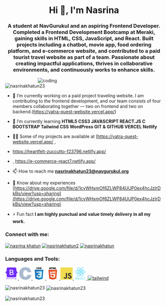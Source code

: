 <h1 align="center">Hi 👋, I'm Nasrina</h1>
<h3 align="center">A student at NavGurukul and an aspiring Frontend Developer. Completed a Frontend Development Bootcamp at Meraki, gaining skills in HTML, CSS, JavaScript, and React. Built projects including a chatbot, movie app, food ordering platform, and e-commerce website, and contributed to a paid tourist travel website as part of a team. Passionate about creating impactful applications, thrives in collaborative environments, and continuously works to enhance skills.</h3>

<img align="right" alt="coding" width="400px" src="https://mir-s3-cdn-cf.behance.net/project_modules/disp/601014116770475.6068beff4640a.gif">

<p align="left"> <img src="https://komarev.com/ghpvc/?username=nasrinakhatun23&label=Profile%20views&color=0e75b6&style=flat" alt="nasrinakhatun23" /> </p>

- 🔭 I’m currently working on a paid project traveling website.  I am contributing to the frontend development, and our team consists of four members collaborating together — two on frontend and two on backend.(https://yatra-quest-website.vercel.app/)

- 🌱 I’m currently learning **HTML5 CSS3 JAVASCRIPT REACT.JS C BOOTSTRAP Tailwind CSS WordPress GIT & GITHUB VERCEL Netlify**

- 👨‍💻 Some of my projects are available at [https://yatra-quest-website.vercel.app/ ,
-  https://heartfelt-zuccutto-f23796.netlify.app/
-   , https://e-commerce-react7.netlify.app/

- 📫 How to reach me **nasrinakhatun23@navgurukul.org**

- 📄 Know about my experiences [https://drive.google.com/file/d/1cyWHxmOf6ZLWP84UUP0ex4hcJzIrDkBs/view?usp=sharing](https://drive.google.com/file/d/1cyWHxmOf6ZLWP84UUP0ex4hcJzIrDkBs/view?usp=sharing)

- ⚡ Fun fact **I am highly punctual and value timely delivery in all my work.**

<h3 align="left">Connect with me:</h3>
<p align="left">
<a href="https://linkedin.com/in/nasrina khatun" target="blank"><img align="center" src="https://raw.githubusercontent.com/rahuldkjain/github-profile-readme-generator/master/src/images/icons/Social/linked-in-alt.svg" alt="nasrina khatun" height="30" width="40" /></a>
<a href="https://www.codechef.com/users/nasrinakhatun2" target="blank"><img align="center" src="https://cdn.jsdelivr.net/npm/simple-icons@3.1.0/icons/codechef.svg" alt="nasrinakhatun2" height="30" width="40" /></a>
<a href="https://www.leetcode.com/nasrinakhatun" target="blank"><img align="center" src="https://raw.githubusercontent.com/rahuldkjain/github-profile-readme-generator/master/src/images/icons/Social/leet-code.svg" alt="nasrinakhatun" height="30" width="40" /></a>
</p>

<h3 align="left">Languages and Tools:</h3>
<p align="left"> <a href="https://getbootstrap.com" target="_blank" rel="noreferrer"> <img src="https://raw.githubusercontent.com/devicons/devicon/master/icons/bootstrap/bootstrap-plain-wordmark.svg" alt="bootstrap" width="40" height="40"/> </a> <a href="https://www.cprogramming.com/" target="_blank" rel="noreferrer"> <img src="https://raw.githubusercontent.com/devicons/devicon/master/icons/c/c-original.svg" alt="c" width="40" height="40"/> </a> <a href="https://www.w3schools.com/css/" target="_blank" rel="noreferrer"> <img src="https://raw.githubusercontent.com/devicons/devicon/master/icons/css3/css3-original-wordmark.svg" alt="css3" width="40" height="40"/> </a> <a href="https://www.w3.org/html/" target="_blank" rel="noreferrer"> <img src="https://raw.githubusercontent.com/devicons/devicon/master/icons/html5/html5-original-wordmark.svg" alt="html5" width="40" height="40"/> </a> <a href="https://developer.mozilla.org/en-US/docs/Web/JavaScript" target="_blank" rel="noreferrer"> <img src="https://raw.githubusercontent.com/devicons/devicon/master/icons/javascript/javascript-original.svg" alt="javascript" width="40" height="40"/> </a> <a href="https://reactjs.org/" target="_blank" rel="noreferrer"> <img src="https://raw.githubusercontent.com/devicons/devicon/master/icons/react/react-original-wordmark.svg" alt="react" width="40" height="40"/> </a> <a href="https://tailwindcss.com/" target="_blank" rel="noreferrer"> <img src="https://www.vectorlogo.zone/logos/tailwindcss/tailwindcss-icon.svg" alt="tailwind" width="40" height="40"/> </a> </p>

<p><img align="left" src="https://github-readme-stats.vercel.app/api/top-langs?username=nasrinakhatun23&show_icons=true&locale=en&layout=compact" alt="nasrinakhatun23" /></p>

<p>&nbsp;<img align="center" src="https://github-readme-stats.vercel.app/api?username=nasrinakhatun23&show_icons=true&locale=en" alt="nasrinakhatun23" /></p>

<p><img align="center" src="https://github-readme-streak-stats.herokuapp.com/?user=nasrinakhatun23&" alt="nasrinakhatun23" /></p>
